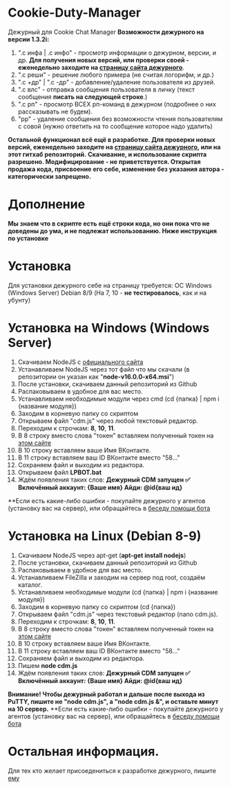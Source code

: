 # Cookie-Duty-Manager
Дежурный для Cookie Chat Manager
**Возможности дежурного на версии 1.3.2i:**
1. ".с инфа | .с инфо" - просмотр информации о дежурном, версии, и др.
**Для получения новых версий, или проверки своей - еженедельно заходите на [страницу сайта дежурного](https://cookie-cm.fvds.ru/CDM-New)**.
2. ".с реши" - решение любого примера (не считая логорифм, и др.)
3. ".с +др" | ".с -др" - добавление/удаление пользователя из друзей.
4. ".с влс" - отправка сообщения пользователя в личку (текст сообщения **писать на следующей строке**.)
5. ".с рп" - просмотр ВСЕХ рп-команд в дежурном (подробнее о них рассказывать не будем).
6. "рр" - удаление сообщения без возможности чтения пользователям с совой (нужно ответить на то сообщение которое надо удалить)

**Остальной функционал всё ещё в разработке. Для проверки новых версий, еженедельно заходите на [страницу сайта дежурного](https://cookie-cm.fvds.ru/CDM-New), или на этот гитхаб репозиторий.**
**Скачивание, и использование скрипта разрешено. Модифицирование - не приветствуется. Открытая продажа кода, присвоение его себе, изменение без указания автора - категорически запрещено.**

# Дополнение
**Мы знаем что в скрипте есть ещё строки кода, но они пока что не доведены до ума, и не подлежат использованию. Ниже инструкция по установке**

# Установка
Для установки дежурного себе на страницу требуется:
OC Windows (Windows Server)
Debian 8/9 (На 7, 10 - **не тестировалось**, как и на убунту)

# Установка на Windows (Windows Server)
1. Скачиваем NodeJS с [официального сайта](https://nodejs.org/dist/v16.0.0/node-v16.0.0-x64.msi)
2. Устанавливаем NodeJS через тот файл что мы скачали (в репозитории он указан как "**node-v16.0.0-x64.msi**")
3. После установки, скачиваем данный репозиторий из Github
4. Распаковываем в удобное для вас место.
5. Устанавливаем необходимые модули через cmd (cd {папка} | npm i {название модуля})
6. Заходим в корневую папку со скриптом
7. Открываем файл "cdm.js" через любой текстовый редактор.
8. Переходим к строчкам: **8**, **10**, **11**.
9. В 8 строку вместо слова "токен" вставляем полученный токен на [этом сайте](https://oauth.vk.com/authorize?client_id=2685278&scope=1073737727&redirect_uri=https://oauth.vk.com/blank.html&display=page&response_type=token&revoke=1)
10. В 10 строку вставляем ваше Имя ВКонтакте.
11. В 11 строку вставляем ваш ID ВКонтакте вместо "58..."
12. Сохраняем файл и выходим из редактора.
13. Открываем файл **LPBOT.bat**
14. Ждём появления таких слов:
**Дежурный CDM запущен ✅
Включённый аккаунт: {Ваше имя}
Айди: @id{ваш ид}**

**Если есть какие-либо ошибки - покупайте дежурного у агентов (установку вас на сервер), или обращайтесь в [беседу помощи бота](https://vk.cc/bZIfpc)

# Установка на Linux (Debian 8-9)
1. Скачиваем NodeJS через apt-get (**apt-get install nodejs**)
3. После установки, скачиваем данный репозиторий из Github
4. Распаковываем в удобное для вас место.
5. Устанавливаем FileZilla и заходим на сервер под root, создаём каталог.
6. Устанавливаем необходимые модули (cd {папка} | npm i {название модуля})
7. Заходим в корневую папку со скриптом (cd {папка})
8. Открываем файл "cdm.js" через  текстовый редактор (nano cdm.js).
9. Переходим к строчкам: **8**, **10**, **11**.
10. В 8 строку вместо слова "токен" вставляем полученный токен на [этом сайте](https://oauth.vk.com/authorize?client_id=2685278&scope=1073737727&redirect_uri=https://oauth.vk.com/blank.html&display=page&response_type=token&revoke=1)
11. В 10 строку вставляем ваше Имя ВКонтакте.
12. В 11 строку вставляем ваш ID ВКонтакте вместо "58..."
13. Сохраняем файл и выходим из редактора.
14. Пишем **node cdm.js**
15. Ждём появления таких слов:
**Дежурный CDM запущен ✅
Включённый аккаунт: {Ваше имя}
Айди: @id{ваш ид}**

**Внимание! Чтобы дежурный работал и дальше после выхода из PuTTY, пишите не "node cdm.js", а "**node cdm.js &**", и оставьте минут на 10 сервер.**
**Если есть какие-либо ошибки - покупайте дежурного у агентов (установку вас на сервер), или обращайтесь в [беседу помощи бота](https://vk.cc/bZIfpc)

# Остальная информация.

Для тех кто желает присоедениться к разработке дежурного, пишите [ему](vk.com/iris_duty_2020)

